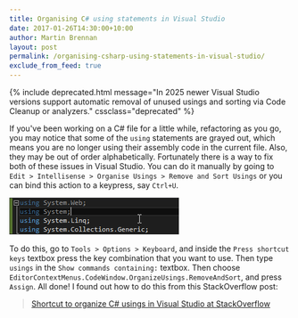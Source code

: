 ```yaml
---
title: Organising C# using statements in Visual Studio
date: 2017-01-26T14:30:00+10:00
author: Martin Brennan
layout: post
permalink: /organising-csharp-using-statements-in-visual-studio/
exclude_from_feed: true
---
```



{% include deprecated.html message="In 2025 newer Visual Studio versions support automatic removal of unused usings and sorting via Code Cleanup or analyzers." cssclass="deprecated" %}

If you've been working on a C# file for a little while, refactoring as you go, you may notice that some of the `using` statements are grayed out, which means you are no longer using their assembly code in the current file. Also, they may be out of order alphabetically. Fortunately there is a way to fix both of these issues in Visual Studio. You can do it manually by going to `Edit > Intellisense > Organise Usings > Remove and Sort Usings` or you can bind this action to a keypress, say `Ctrl+U`.

![Remove and sort usings](/images/sortusings.gif)

To do this, go to `Tools > Options > Keyboard`, and inside the `Press shortcut keys` textbox press the key combination that you want to use. Then type `usings` in the `Show commands containing:` textbox. Then choose `EditorContextMenus.CodeWindow.OrganizeUsings.RemoveAndSort`, and press `Assign`. All done! I found out how to do this from this StackOverflow post:

> [Shortcut to organize C# usings in Visual Studio at StackOverflow](http://stackoverflow.com/a/28174025/875941)